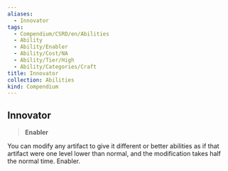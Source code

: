 ```yaml
---
aliases:
  - Innovator
tags:
  - Compendium/CSRD/en/Abilities
  - Ability
  - Ability/Enabler
  - Ability/Cost/NA
  - Ability/Tier/High
  - Ability/Categories/Craft
title: Innovator
collection: Abilities
kind: Compendium
---
```

## Innovator  
>**Enabler**
  
You can modify any artifact to give it different or better abilities as if that artifact were one level lower than normal, and the modification takes half the normal time. Enabler.
